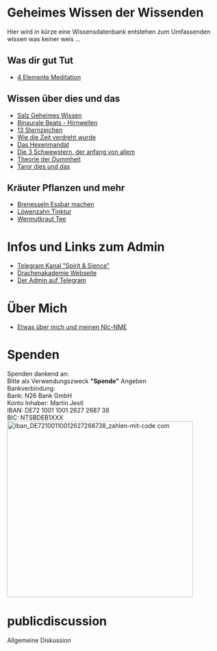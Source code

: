 # Geheimes Wissen der Wissenden
Hier wird in kürze eine Wissensdatenbank entstehen zum Umfassenden wissen was keiner weis ...
## Was dir gut Tut
- [4 Elemente Meditation](https://www.youtube.com/watch?v=faeHdBZJLyk)
## Wissen über dies und das
- [Salz Geheimes Wissen](/texte/Salz,-eine-VERBOTENE-SPIRITUELLE-WAFFE.md)
- [Binaurale Beats - Hirnwellen](/texte/binaurale-beats-erklaert)
- [13 Sternzeichen](/texte/13-Sternzeichen)
- [Wie die Zeit verdreht wurde](/texte/Wie-die-Zeit-Verdreht-wurde)
- [Das Hexenmandat](/texte/Das-Hexenmandat)
- [Die 3 Schwewstern, der anfang von allem](/texte/Die-3-Schwestern)
- [Theorie der Dummheit](/texte/Theorie-der-Dummheit)
- [Taror dies und das](/texte/Tarot-kleinigkeiten)
## Kräuter Pflanzen und mehr
- [Brenesseln Essbar machen](/texte/Brenesseln-Essfertig-machen)
- [Löwenzahn Tinktur](/texte/L%C3%B6wenzahn-Tinktur)
- [Wermutkraut Tee](/texte/Wermutkraut-Tee)
# Infos und Links zum Admin
- [Telegram Kanal "Spirit & Sience"](https://t.me/spiritandsiencekanal)
- [Drachenakademie Webseite](https://drachenakademie.com)
- [Der Admin auf Telegram](https://t.me/DerDrachenHueter)
# Über Mich
- [Etwas über mich und meinen NIc-NME](/texte/Neo-Details)
# Spenden
Spenden dankend an:\
Bitte als Verwendungszweck **"Spende"** Angeben\
Bankverbindung:\
Bank: N26 Bank GmbH\
Konto Inhaber: Martin Jestl\
IBAN: DE72 1001 1001 2627 2687 38\
BIC: NTSBDEB1XXX\
<img width="434" height="410" alt="iban_DE72100110012627268738_zahlen-mit-code com" src="https://github.com/user-attachments/assets/0d261b88-a4b6-4b94-8658-b801d30d7b4b" />

# publicdiscussion
Allgemeine Diskussion
